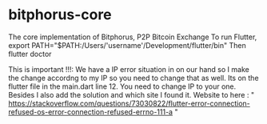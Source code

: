 # bitphorus-core
The core implementation of Bitphorus, P2P Bitcoin Exchange
To run Flutter, export PATH="$PATH:/Users/'username'/Development/flutter/bin"
Then flutter doctor

This is important !!!: We have a IP error situation in on our hand so I make the change accordng to my IP so you need to change that as well. Its on the flutter file in the main.dart line 12. You need to change IP to your one. Besides I also add the solution and which site I found it. Website to here : " https://stackoverflow.com/questions/73030822/flutter-error-connection-refused-os-error-connection-refused-errno-111-a "
